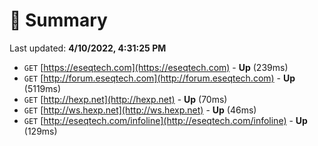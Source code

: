 # 📖 Summary
Last updated: **4/10/2022, 4:31:25 PM**

- `GET` [https://eseqtech.com](https://eseqtech.com) - **Up** (239ms)
- `GET` [http://forum.eseqtech.com](http://forum.eseqtech.com) - **Up** (5119ms)
- `GET` [http://hexp.net](http://hexp.net) - **Up** (70ms)
- `GET` [http://ws.hexp.net](http://ws.hexp.net) - **Up** (46ms)
- `GET` [http://eseqtech.com/infoline](http://eseqtech.com/infoline) - **Up** (129ms)

